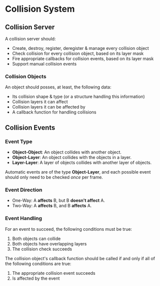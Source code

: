 # Collision System

## Collision Server

A collision server should:
* Create, destroy, register, deregister & manage every collision object
* Check collision for every collision object, based on its layer mask
* Fire appropriate callbacks for collision events, based on its layer mask
* Support manual collision events

### Collision Objects

An object should posses, at least, the following data:
* Its collision shape & type (or a structure handling this information)
* Collision layers it can affect
* Collision layers it can be affected by
* A callback function for handling collisions

## Collision Events

### Event Type

* **Object-Object**: An object collides with another object.
* **Object-Layer**: An object collides with the objects in a layer.
* **Layer-Layer**: A layer of objects collides with another layer of objects.

Automatic events are of the type **Object-Layer**, and each possible event should only need to be checked *once* per frame.

### Event Direction

* One-Way: A **affects** B, but B **doesn't affect** A.
* Two-Way: A **affects** B, and B **affects** A.

### Event Handling

For an event to succeed, the following conditions must be true:
1. Both objects can collide
2. Both objects have overlapping layers
3. The collision check succeeds

The collision object's callback function should be called if and only if all of the following conditions are true:
1. The appropriate collision event succeeds
2. Is affected by the event